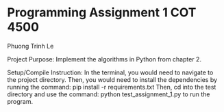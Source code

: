# Programming Assignment 1 COT 4500
Phuong Trinh Le

Project Purpose:
Implement the algorithms in Python from chapter 2.

Setup/Compile Instruction:
In the terminal, you would need to navigate to the project directory.
Then, you would need to install the dependencies by 
running the command: pip install -r requirements.txt
Then, cd into the test directory and use the command: python test_assignment_1.py to run the program.
